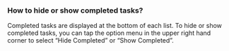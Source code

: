 ### How to hide or show completed tasks?
Completed tasks are displayed at the bottom of each list. To hide or show completed tasks, you can tap the option menu in the upper right hand corner to select “Hide Completed” or “Show Completed”.


